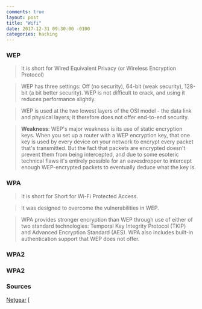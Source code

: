 ```yaml
---
comments: true
layout: post
title: "Wifi"
date: 2017-12-31 09:30:00 -0100
categories: hacking
---
```

### WEP
> It is short for Wired Equivalent Privacy (or Wireless Encryption Protocol)

> WEP has three settings: Off (no security), 64-bit (weak security), 128-bit (a bit better security). WEP is not difficult to crack, and using it reduces performance slightly.

> WEP is used at the two lowest layers of the OSI model - the data link and physical layers; it therefore does not offer end-to-end security.

> **Weakness**: WEP's major weakness is its use of static encryption keys. When you set up a router with a WEP encryption key, that one key is used by every device on your network to encrypt every packet that's transmitted. But the fact that packets are encrypted doesn't prevent them from being intercepted, and due to some esoteric technical flaws it's entirely possible for an eavesdropper to intercept enough WEP-encrypted packets to eventually deduce what the key is.

### WPA
> It is short for Short for Wi-Fi Protected Access.

> It was designed to overcome the vulnerabilities in WEP.

> WPA provides stronger encryption than WEP through use of either of two standard technologies: Temporal Key Integrity Protocol (TKIP) and Advanced Encryption Standard (AES). WPA also includes built-in authentication support that WEP does not offer.
### WPA2

### WPA2
> 
### Sources
[Netgear](https://kb.netgear.com/1141/What-is-WEP-wireless-encryption)
[
